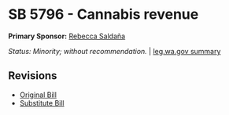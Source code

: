 # SB 5796 - Cannabis revenue
**Primary Sponsor:** [Rebecca Saldaña](/person/leg/rebecca.saldana.md)

*Status: Minority; without recommendation.* | [leg.wa.gov summary](https://app.leg.wa.gov/billsummary?BillNumber=5796&Year=2021)



## Revisions
* [Original Bill](1/)
* [Substitute Bill](S/)